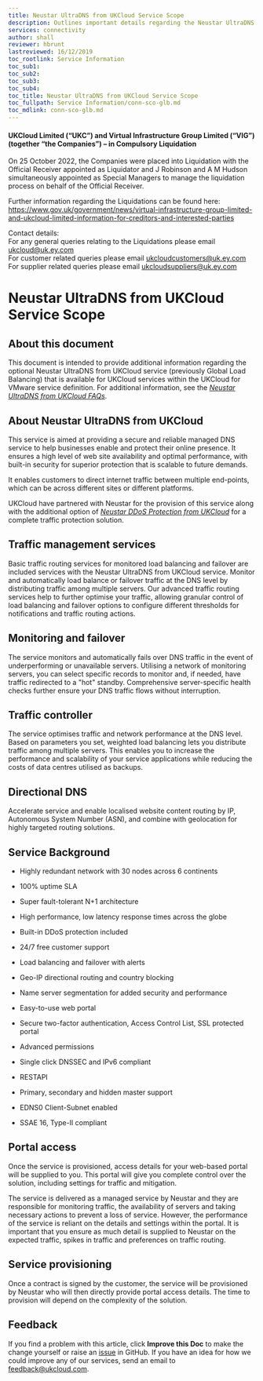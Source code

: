 ```yaml
---
title: Neustar UltraDNS from UKCloud Service Scope
description: Outlines important details regarding the Neustar UltraDNS from UKCloud service (previously Global Load Balancing)
services: connectivity
author: shall
reviewer: hbrunt
lastreviewed: 16/12/2019
toc_rootlink: Service Information
toc_sub1: 
toc_sub2:
toc_sub3:
toc_sub4:
toc_title: Neustar UltraDNS from UKCloud Service Scope
toc_fullpath: Service Information/conn-sco-glb.md
toc_mdlink: conn-sco-glb.md
---
```


#### UKCloud Limited (“UKC”) and Virtual Infrastructure Group Limited (“VIG”) (together “the Companies”) – in Compulsory Liquidation

On 25 October 2022, the Companies were placed into Liquidation with the Official Receiver appointed as Liquidator and J Robinson and A M Hudson simultaneously appointed as Special Managers to manage the liquidation process on behalf of the Official Receiver.

Further information regarding the Liquidations can be found here: <https://www.gov.uk/government/news/virtual-infrastructure-group-limited-and-ukcloud-limited-information-for-creditors-and-interested-parties>

Contact details:<br>
For any general queries relating to the Liquidations please email <ukcloud@uk.ey.com><br>
For customer related queries please email <ukcloudcustomers@uk.ey.com><br>
For supplier related queries please email <ukcloudsuppliers@uk.ey.com>

# Neustar UltraDNS from UKCloud Service Scope

## About this document

This document is intended to provide additional information regarding the optional Neustar UltraDNS from UKCloud service (previously Global Load Balancing) that is available for UKCloud services within the UKCloud for VMware service definition. For additional information, see the [*Neustar UltraDNS from UKCloud FAQs*](conn-faq-glb.md).

## About Neustar UltraDNS from UKCloud

This service is aimed at providing a secure and reliable managed DNS service to help businesses enable and protect their online presence. It ensures a high level of web site availability and optimal performance, with built-in security for superior protection that is scalable to future demands.

It enables customers to direct internet traffic between multiple end-points, which can be across different sites or different platforms.

UKCloud have partnered with Neustar for the provision of this service along with the additional option of [*Neustar DDoS Protection from UKCloud*](conn-sco-app-ddos.md) for a complete traffic protection solution.

## Traffic management services

Basic traffic routing services for monitored load balancing and failover are included services with the Neustar UltraDNS from UKCloud service. Monitor and automatically load balance or failover traffic at the DNS level by distributing traffic among multiple servers. Our advanced traffic routing services help to further optimise your traffic, allowing granular control of load balancing and failover options to configure different thresholds for notifications and traffic routing actions.

## Monitoring and failover

The service monitors and automatically fails over DNS traffic in the event of underperforming or unavailable servers. Utilising a network of monitoring servers, you can select specific records to monitor and, if needed, have traffic redirected to a "hot" standby. Comprehensive server-specific health checks further ensure your DNS traffic flows without interruption.

## Traffic controller

The service optimises traffic and network performance at the DNS level. Based on parameters you set, weighted load balancing lets you distribute traffic among multiple servers. This enables you to increase the performance and scalability of your service applications while reducing the costs of data centres utilised as backups.

## Directional DNS

Accelerate service and enable localised website content routing by IP, Autonomous System Number (ASN), and combine with geolocation for highly targeted routing solutions.

## Service Background

- Highly redundant network with 30 nodes across 6 continents

- 100% uptime SLA

- Super fault-tolerant N+1 architecture

- High performance, low latency response times across the globe

- Built-in DDoS protection included

- 24/7 free customer support

- Load balancing and failover with alerts

- Geo-IP directional routing and country blocking

- Name server segmentation for added security and performance

- Easy-to-use web portal

- Secure two-factor authentication, Access Control List, SSL protected portal

- Advanced permissions

- Single click DNSSEC and IPv6 compliant

- RESTAPI

- Primary, secondary and hidden master support

- EDNS0 Client-Subnet enabled

- SSAE 16, Type-II compliant

## Portal access

Once the service is provisioned, access details for your web-based portal will be supplied to you. This portal will give you complete control over the solution, including settings for traffic and mitigation.

The service is delivered as a managed service by Neustar and they are responsible for monitoring traffic, the availability of servers and taking necessary actions to prevent a loss of service. However, the performance of the service is reliant on the details and settings within the portal. It is important that you ensure as much detail is supplied to Neustar on the expected traffic, spikes in traffic and preferences on traffic routing.

## Service provisioning

Once a contract is signed by the customer, the service will be provisioned by Neustar who will then directly provide portal access details. The time to provision will depend on the complexity of the solution.

## Feedback

If you find a problem with this article, click **Improve this Doc** to make the change yourself or raise an [issue](https://github.com/UKCloud/documentation/issues) in GitHub. If you have an idea for how we could improve any of our services, send an email to <feedback@ukcloud.com>.
